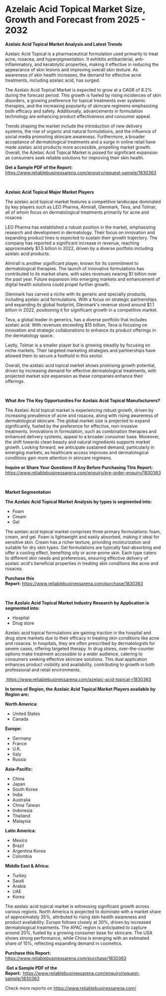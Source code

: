 <p><h1>Azelaic Acid Topical Market Size, Growth and Forecast from 2025 - 2032</h1></p><p><strong>Azelaic Acid Topical Market Analysis and Latest Trends</strong></p>
<p><p>Azelaic Acid Topical is a pharmaceutical formulation used primarily to treat acne, rosacea, and hyperpigmentation. It exhibits antibacterial, anti-inflammatory, and keratolytic properties, making it effective in reducing the appearance of skin lesions and improving overall skin texture. As awareness of skin health increases, the demand for effective acne treatments, including azelaic acid, has surged.</p><p>The Azelaic Acid Topical Market is expected to grow at a CAGR of 8.2% during the forecast period. This growth is fueled by rising incidences of skin disorders, a growing preference for topical treatments over systemic therapies, and the increasing popularity of skincare regimens emphasizing both efficacy and safety. Additionally, advancements in formulation technology are enhancing product effectiveness and consumer appeal.</p><p>Trends shaping the market include the introduction of new delivery systems, the rise of organic and natural formulations, and the influence of social media promoting skincare awareness. Furthermore, a broader acceptance of dermatological treatments and a surge in online retail have made azelaic acid products more accessible, propelling market growth. Overall, the Azelaic Acid Topical Market is poised for significant expansion as consumers seek reliable solutions for improving their skin health.</p></p>
<p><strong>Get a Sample PDF of the Report:&nbsp;</strong> <a href="https://www.reliablebusinessarena.com/enquiry/request-sample/1830363?utm_campaign=3122&utm_medium=2&utm_source=Github&utm_content=ia&utm_term=08032025&utm_id=azelaic-acid-topical">https://www.reliablebusinessarena.com/enquiry/request-sample/1830363</a></p>
<p>&nbsp;</p>
<p><strong>Azelaic Acid Topical Major Market Players</strong></p>
<p><p>The azelaic acid topical market features a competitive landscape dominated by key players such as LEO Pharma, Almirall, Glenmark, Teva, and Tolmar, all of whom focus on dermatological treatments primarily for acne and rosacea.</p><p>LEO Pharma has established a robust position in the market, emphasizing research and development in dermatology. Their focus on innovation and expanding product lines is expected to sustain their growth trajectory. The company has reported a significant increase in revenue, reaching approximately $1.5 billion in 2022, driven by a diverse portfolio including azelaic acid products.</p><p>Almirall is another significant player, known for its commitment to dermatological therapies. The launch of innovative formulations has contributed to its market share, with sales revenues nearing $1 billion over the past year. Future expansion into emerging markets and enhancement of digital health solutions could propel further growth.</p><p>Glenmark has carved a niche with its generic and specialty products, including azelaic acid formulations. With a focus on strategic partnerships and expanding its global footprint, Glenmark's revenue stood around $1.1 billion in 2022, positioning it for significant growth in a competitive market.</p><p>Teva, a global leader in generics, has a diverse portfolio that includes azelaic acid. With revenues exceeding $15 billion, Teva is focusing on innovation and strategic collaborations to enhance its product offerings in the dermatology space.</p><p>Lastly, Tolmar is a smaller player but is growing steadily by focusing on niche markets. Their targeted marketing strategies and partnerships have allowed them to secure a foothold in this sector.</p><p>Overall, the azelaic acid topical market shows promising growth potential, driven by increasing demand for effective dermatological treatments, with projected market size expansion as these companies enhance their offerings.</p></p>
<p>&nbsp;</p>
<p><strong>What Are The Key Opportunities For Azelaic Acid Topical Manufacturers?</strong></p>
<p><p>The Azelaic Acid topical market is experiencing robust growth, driven by increasing prevalence of acne and rosacea, along with rising awareness of dermatological skincare. The global market size is projected to expand significantly, fueled by the preference for effective, non-invasive treatments. Innovations in formulation, such as combination therapies and enhanced delivery systems, appeal to a broader consumer base. Moreover, the shift towards clean beauty and natural ingredients supports market growth. Looking forward, we anticipate sustained demand, particularly in emerging markets, as healthcare access improves and dermatological conditions gain more attention in skincare regimens.</p></p>
<p><strong>Inquire or Share Your Questions If Any Before Purchasing This Report:</strong> <a href="https://www.reliablebusinessarena.com/enquiry/pre-order-enquiry/1830363?utm_campaign=3122&utm_medium=2&utm_source=Github&utm_content=ia&utm_term=08032025&utm_id=azelaic-acid-topical">https://www.reliablebusinessarena.com/enquiry/pre-order-enquiry/1830363</a></p>
<p>&nbsp;</p>
<p><strong>Market Segmentation</strong></p>
<p><strong>The Azelaic Acid Topical Market Analysis by types is segmented into:</strong></p>
<p><ul><li>Foam</li><li>Cream</li><li>Gel</li></ul></p>
<p><p>The azelaic acid topical market comprises three primary formulations: foam, cream, and gel. Foam is lightweight and easily absorbed, making it ideal for sensitive skin. Cream has a richer texture, providing moisturization and suitable for dry skin types. Gel formulations are typically fast-absorbing and offer a cooling effect, benefiting oily or acne-prone skin. Each type caters to different skin needs and preferences, ensuring effective delivery of azelaic acid's beneficial properties in treating skin conditions like acne and rosacea.</p></p>
<p><strong>Purchase this Report:&nbsp;</strong><a href="https://www.reliablebusinessarena.com/purchase/1830363?utm_campaign=3122&utm_medium=2&utm_source=Github&utm_content=ia&utm_term=08032025&utm_id=azelaic-acid-topical">https://www.reliablebusinessarena.com/purchase/1830363</a></p>
<p>&nbsp;</p>
<p><strong>The Azelaic Acid Topical Market Industry Research by Application is segmented into:</strong></p>
<p><ul><li>Hospital</li><li>Drug store</li></ul></p>
<p><p>Azelaic acid topical formulations are gaining traction in the hospital and drug store markets due to their efficacy in treating skin conditions like acne and rosacea. In hospitals, they are often prescribed by dermatologists for severe cases, offering targeted therapy. In drug stores, over-the-counter options make treatment accessible to a wider audience, catering to consumers seeking effective skincare solutions. This dual application enhances product visibility and availability, contributing to growth in both professional and retail environments.</p></p>
<p><a href="https://www.reliablebusinessarena.com/azelaic-acid-topical-r1830363?utm_campaign=3122&utm_medium=2&utm_source=Github&utm_content=ia&utm_term=08032025&utm_id=azelaic-acid-topical">&nbsp;https://www.reliablebusinessarena.com/azelaic-acid-topical-r1830363</a></p>
<p><strong>In terms of Region, the Azelaic Acid Topical Market Players available by Region are:</strong></p>
<p>
    <p> <strong> North America: </strong>
        <ul>
            <li>United States</li>
            <li>Canada</li>
        </ul>
        </p> 
    <p> <strong> Europe: </strong>
        <ul>
            <li>Germany</li>
            <li>France</li>
            <li>U.K.</li>
            <li>Italy</li>
            <li>Russia</li>
        </ul>
        </p> 
    <p> <strong> Asia-Pacific: </strong>
        <ul>
            <li>China</li>
            <li>Japan</li>
            <li>South Korea</li>
            <li>India</li>
            <li>Australia</li>
            <li>China Taiwan</li>
            <li>Indonesia</li>
            <li>Thailand</li>
            <li>Malaysia</li>
        </ul>
        </p> 
    <p> <strong> Latin America: </strong>
        <ul>
            <li>Mexico</li>
            <li>Brazil</li>
            <li>Argentina Korea</li>
            <li>Colombia</li>
        </ul>
        </p> 
    <p> <strong> Middle East & Africa: </strong>
        <ul>
            <li>Turkey</li>
            <li>Saudi</li>
            <li>Arabia</li>
            <li>UAE</li>
            <li>Korea</li>
        </ul>
    </p>
    </p>
<p><p>The azelaic acid topical market is witnessing significant growth across various regions. North America is projected to dominate with a market share of approximately 35%, attributed to rising skin health awareness and product availability. Europe follows closely at 30%, driven by increased dermatological treatments. The APAC region is anticipated to capture around 20%, fueled by a growing consumer base for skincare. The USA shows strong performance, while China is emerging with an estimated share of 15%, reflecting expanding demand in cosmetics.</p></p>
<p><strong>Purchase this Report: </strong><a href="https://www.reliablebusinessarena.com/purchase/1830363?utm_campaign=3122&utm_medium=2&utm_source=Github&utm_content=ia&utm_term=08032025&utm_id=azelaic-acid-topical">https://www.reliablebusinessarena.com/purchase/1830363</a></p>
<p>&nbsp;<strong>Get a Sample PDF of the Report:&nbsp;&nbsp;</strong><a href="https://www.reliablebusinessarena.com/enquiry/request-sample/1830363?utm_campaign=3122&utm_medium=2&utm_source=Github&utm_content=ia&utm_term=08032025&utm_id=azelaic-acid-topical">https://www.reliablebusinessarena.com/enquiry/request-sample/1830363</a></p>
<p><strong></strong></p>
<p>Check more reports on <a href="https://www.reliablebusinessarena.com/?utm_campaign=3122&utm_medium=2&utm_source=Github&utm_content=ia&utm_term=08032025&utm_id=azelaic-acid-topical">https://www.reliablebusinessarena.com/</a></p>
